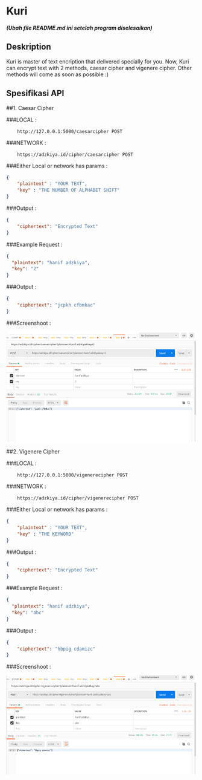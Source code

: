 # Kuri
**_(Ubah file README.md ini setelah program diselesaikan)_**

## Deskription

Kuri is master of text encription that delivered specially for you. Now, Kuri can encrypt text with 2 methods, caesar cipher and vigenere cipher. Other methods will come as soon as possible :)

## Spesifikasi API

##1. Caesar Cipher

###LOCAL :

```
	http://127.0.0.1:5000/caesarcipher POST
```

###NETWORK :

```
	https://adzkiya.id/cipher/caesarcipher POST
```

###Either Local or network has params :

```JSON
{
	"plaintext" : "YOUR TEXT",
	"key" : "THE NUMBER OF ALPHABET SHIFT"
}
```
###Output :

```JSON
{
	"ciphertext": "Encrypted Text"
}
```
###Example Request : 

```JSON
{
  "plaintext": "hanif adzkiya",
  "key": "2"
}
```

###Output :

``` JSON
{
	"ciphertext": "jcpkh cfbmkac"
}
```

###Screenshoot :

<img src="img/1.png">

##2. Vigenere Cipher

###LOCAL :

```
	http://127.0.0.1:5000/vigenerecipher POST
```

###NETWORK :

```
	https://adzkiya.id/cipher/vigenerecipher POST
```

###Either Local or network has params :

```JSON
{
	"plaintext" : "YOUR TEXT",
	"key" : "THE KEYWORD"
}
```
###Output :

```JSON
{
	"ciphertext": "Encrypted Text"
}
```
###Example Request : 

```JSON
{
  "plaintext": "hanif adzkiya",
  "key": "abc"
}
```

###Output :

``` JSON
{
	"ciphertext": "hbpig cdamizc"
}
```

###Screenshoot :

<img src="img/2.png">